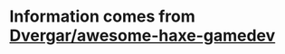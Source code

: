 # Information comes from [Dvergar/awesome-haxe-gamedev](https://github.com/Dvergar/awesome-haxe-gamedev)

